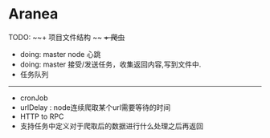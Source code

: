 # Aranea

TODO:
~~+ 项目文件结构 ~~
~~+ 爬虫~~
+ doing: master node 心跳
+ doing: master 接受/发送任务，收集返回内容,写到文件中.
+ 任务队列

***
+ cronJob
+ urlDelay : node连续爬取某个url需要等待的时间
+ HTTP to RPC
+ 支持任务中定义对于爬取后的数据进行什么处理之后再返回
